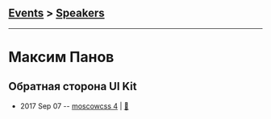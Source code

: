 ## [Events](../README.md) > [Speakers](../speakers.md)
---

# Максим Панов

## Обратная сторона UI Kit
- 2017 Sep 07 -- [moscowcss 4](https://www.youtube.com/watch?v=Z1v9IWKh7aU)  | [:notebook:](http://css.moscow/4/ui-kit.pdf)  
